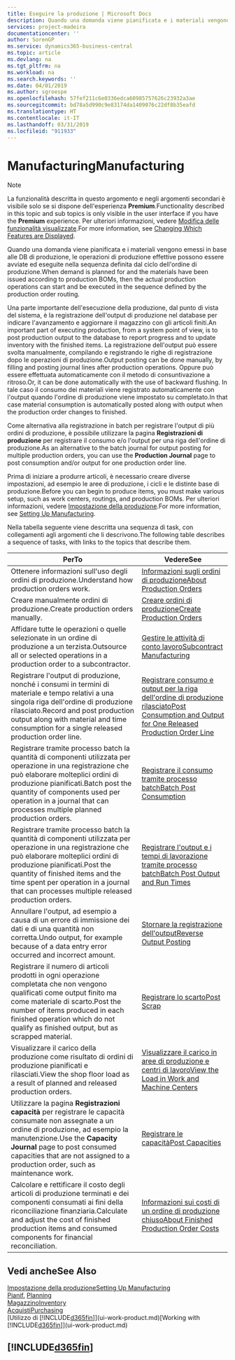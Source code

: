 ```yaml
---
title: Eseguire la produzione | Microsoft Docs
description: Quando una domanda viene pianificata e i materiali vengono emessi in base alle DB di produzione, le operazioni di produzione effettive possono essere avviate ed eseguite nella sequenza definita dal ciclo dell'ordine di produzione.
services: project-madeira
documentationcenter: ''
author: SorenGP
ms.service: dynamics365-business-central
ms.topic: article
ms.devlang: na
ms.tgt_pltfrm: na
ms.workload: na
ms.search.keywords: ''
ms.date: 04/01/2019
ms.author: sgroespe
ms.openlocfilehash: 57fef211c6e0336edca60985757626c23932a3ae
ms.sourcegitcommit: bd78a5d990c9e83174da1409076c22df8b35eafd
ms.translationtype: HT
ms.contentlocale: it-IT
ms.lasthandoff: 03/31/2019
ms.locfileid: "911933"
---
```

# <a name="manufacturing"></a><span data-ttu-id="41a69-103">Manufacturing</span><span class="sxs-lookup"><span data-stu-id="41a69-103">Manufacturing</span></span>
> [!NOTE]
> <span data-ttu-id="41a69-104">La funzionalità descritta in questo argomento e negli argomenti secondari è visibile solo se si dispone dell'esperienza **Premium**.</span><span class="sxs-lookup"><span data-stu-id="41a69-104">Functionality described in this topic and sub topics is only visible in the user interface if you have the **Premium** experience.</span></span> <span data-ttu-id="41a69-105">Per ulteriori informazioni, vedere [Modifica delle funzionalità visualizzate](ui-experiences.md).</span><span class="sxs-lookup"><span data-stu-id="41a69-105">For more information, see [Changing Which Features are Displayed](ui-experiences.md).</span></span>

<span data-ttu-id="41a69-106">Quando una domanda viene pianificata e i materiali vengono emessi in base alle DB di produzione, le operazioni di produzione effettive possono essere avviate ed eseguite nella sequenza definita dal ciclo dell'ordine di produzione.</span><span class="sxs-lookup"><span data-stu-id="41a69-106">When demand is planned for and the materials have been issued according to production BOMs, then the actual production operations can start and be executed in the sequence defined by the production order routing.</span></span>  

<span data-ttu-id="41a69-107">Una parte importante dell'esecuzione della produzione, dal punto di vista del sistema, è la registrazione dell'output di produzione nel database per indicare l'avanzamento e aggiornare il magazzino con gli articoli finiti.</span><span class="sxs-lookup"><span data-stu-id="41a69-107">An important part of executing production, from a system point of view, is to post production output to the database to report progress and to update inventory with the finished items.</span></span> <span data-ttu-id="41a69-108">La registrazione dell'output può essere svolta manualmente, compilando e registrando le righe di registrazione dopo le operazioni di produzione.</span><span class="sxs-lookup"><span data-stu-id="41a69-108">Output posting can be done manually, by filling and posting journal lines after production operations.</span></span> <span data-ttu-id="41a69-109">Oppure può essere effettuata automaticamente con il metodo di consuntivazione a ritroso.</span><span class="sxs-lookup"><span data-stu-id="41a69-109">Or, it can be done automatically with the use of backward flushing.</span></span> <span data-ttu-id="41a69-110">In tale caso il consumo dei materiali viene registrato automaticamente con l'output quando l'ordine di produzione viene impostato su completato.</span><span class="sxs-lookup"><span data-stu-id="41a69-110">In that case material consumption is automatically posted along with output when the production order changes to finished.</span></span>  

<span data-ttu-id="41a69-111">Come alternativa alla registrazione in batch per registrare l'output di più ordini di produzione, è possibile utilizzare la pagina **Registrazioni di produzione** per registrare il consumo e/o l'output per una riga dell'ordine di produzione.</span><span class="sxs-lookup"><span data-stu-id="41a69-111">As an alternative to the batch journal for output posting for multiple production orders, you can use the **Production Journal** page to post consumption and/or output for one production order line.</span></span>

<span data-ttu-id="41a69-112">Prima di iniziare a produrre articoli, è necessario creare diverse impostazioni, ad esempio le aree di produzione, i cicli e le distinte base di produzione.</span><span class="sxs-lookup"><span data-stu-id="41a69-112">Before you can begin to produce items, you must make various setup, such as work centers, routings, and production BOMs.</span></span> <span data-ttu-id="41a69-113">Per ulteriori informazioni, vedere [Impostazione della produzione](production-configure-production-processes.md).</span><span class="sxs-lookup"><span data-stu-id="41a69-113">For more information, see [Setting Up Manufacturing](production-configure-production-processes.md).</span></span>

<span data-ttu-id="41a69-114">Nella tabella seguente viene descritta una sequenza di task, con collegamenti agli argomenti che li descrivono.</span><span class="sxs-lookup"><span data-stu-id="41a69-114">The following table describes a sequence of tasks, with links to the topics that describe them.</span></span>   

|<span data-ttu-id="41a69-115">**Per**</span><span class="sxs-lookup"><span data-stu-id="41a69-115">**To**</span></span>|<span data-ttu-id="41a69-116">**Vedere**</span><span class="sxs-lookup"><span data-stu-id="41a69-116">**See**</span></span>|  
|------------|-------------|  
|<span data-ttu-id="41a69-117">Ottenere informazioni sull'uso degli ordini di produzione.</span><span class="sxs-lookup"><span data-stu-id="41a69-117">Understand how production orders work.</span></span>|[<span data-ttu-id="41a69-118">Informazioni sugli ordini di produzione</span><span class="sxs-lookup"><span data-stu-id="41a69-118">About Production Orders</span></span>](production-about-production-orders.md)|
|<span data-ttu-id="41a69-119">Creare manualmente ordini di produzione.</span><span class="sxs-lookup"><span data-stu-id="41a69-119">Create production orders manually.</span></span>|[<span data-ttu-id="41a69-120">Creare ordini di produzione</span><span class="sxs-lookup"><span data-stu-id="41a69-120">Create Production Orders</span></span>](production-how-to-create-production-orders.md)|
|<span data-ttu-id="41a69-121">Affidare tutte le operazioni o quelle selezionate in un ordine di produzione a un terzista.</span><span class="sxs-lookup"><span data-stu-id="41a69-121">Outsource all or selected operations in a production order to a subcontractor.</span></span>|[<span data-ttu-id="41a69-122">Gestire le attività di conto lavoro</span><span class="sxs-lookup"><span data-stu-id="41a69-122">Subcontract Manufacturing</span></span>](production-how-to-subcontract-manufacturing.md)|
|<span data-ttu-id="41a69-123">Registrare l'output di produzione, nonché i consumi in termini di materiale e tempo relativi a una singola riga dell'ordine di produzione rilasciato.</span><span class="sxs-lookup"><span data-stu-id="41a69-123">Record and post production output along with material and time consumption for a single released production order line.</span></span>|[<span data-ttu-id="41a69-124">Registrare consumo e output per la riga dell'ordine di produzione rilasciato</span><span class="sxs-lookup"><span data-stu-id="41a69-124">Post Consumption and Output for One Released Production Order Line</span></span>](production-how-to-register-consumption-and-output.md)|  
|<span data-ttu-id="41a69-125">Registrare tramite processo batch la quantità di componenti utilizzata per operazione in una registrazione che può elaborare molteplici ordini di produzione pianificati.</span><span class="sxs-lookup"><span data-stu-id="41a69-125">Batch post the quantity of components used per operation in a journal that can processes multiple planned production orders.</span></span>|[<span data-ttu-id="41a69-126">Registrare il consumo tramite processo batch</span><span class="sxs-lookup"><span data-stu-id="41a69-126">Batch Post Consumption</span></span>](production-how-to-post-consumption.md)|
|<span data-ttu-id="41a69-127">Registrare tramite processo batch la quantità di componenti utilizzata per operazione in una registrazione che può elaborare molteplici ordini di produzione pianificati.</span><span class="sxs-lookup"><span data-stu-id="41a69-127">Post the quantity of finished items and the time spent per operation in a journal that can processes multiple released production orders.</span></span>|[<span data-ttu-id="41a69-128">Registrare l'output e i tempi di lavorazione tramite processo batch</span><span class="sxs-lookup"><span data-stu-id="41a69-128">Batch Post Output and Run Times</span></span>](production-how-to-post-output-quantity.md)|
|<span data-ttu-id="41a69-129">Annullare l'output, ad esempio a causa di un errore di immissione dei dati e di una quantità non corretta.</span><span class="sxs-lookup"><span data-stu-id="41a69-129">Undo output, for example because of a data entry error occurred and incorrect amount.</span></span>  |[<span data-ttu-id="41a69-130">Stornare la registrazione dell'output</span><span class="sxs-lookup"><span data-stu-id="41a69-130">Reverse Output Posting</span></span>](production-how-to-reverse-output-posting.md)|  
|<span data-ttu-id="41a69-131">Registrare il numero di articoli prodotti in ogni operazione completata che non vengono qualificati come output finito ma come materiale di scarto.</span><span class="sxs-lookup"><span data-stu-id="41a69-131">Post the number of items produced in each finished operation which do not qualify as finished output, but as scrapped material.</span></span>|[<span data-ttu-id="41a69-132">Registrare lo scarto</span><span class="sxs-lookup"><span data-stu-id="41a69-132">Post Scrap</span></span>](production-how-to-post-scrap.md)|
|<span data-ttu-id="41a69-133">Visualizzare il carico della produzione come risultato di ordini di produzione pianificati e rilasciati.</span><span class="sxs-lookup"><span data-stu-id="41a69-133">View the shop floor load as a result of planned and released production orders.</span></span>|[<span data-ttu-id="41a69-134">Visualizzare il carico in aree di produzione e centri di lavoro</span><span class="sxs-lookup"><span data-stu-id="41a69-134">View the Load in Work and Machine Centers</span></span>](production-how-to-view-the-load-on-work-centers.md)|      
|<span data-ttu-id="41a69-135">Utilizzare la pagina **Registrazioni capacità** per registrare le capacità consumate non assegnate a un ordine di produzione, ad esempio la manutenzione.</span><span class="sxs-lookup"><span data-stu-id="41a69-135">Use the **Capacity Journal** page to post consumed capacities that are not assigned to a production order, such as maintenance work.</span></span>|[<span data-ttu-id="41a69-136">Registrare le capacità</span><span class="sxs-lookup"><span data-stu-id="41a69-136">Post Capacities</span></span>](production-how-to-post-capacities.md)|  
|<span data-ttu-id="41a69-137">Calcolare e rettificare il costo degli articoli di produzione terminati e dei componenti consumati ai fini della riconciliazione finanziaria.</span><span class="sxs-lookup"><span data-stu-id="41a69-137">Calculate and adjust the cost of finished production items and consumed components for financial reconciliation.</span></span>|[<span data-ttu-id="41a69-138">Informazioni sui costi di un ordine di produzione chiuso</span><span class="sxs-lookup"><span data-stu-id="41a69-138">About Finished Production Order Costs</span></span>](finance-about-finished-production-order-costs.md)|  

## <a name="see-also"></a><span data-ttu-id="41a69-139">Vedi anche</span><span class="sxs-lookup"><span data-stu-id="41a69-139">See Also</span></span>  
[<span data-ttu-id="41a69-140">Impostazione della produzione</span><span class="sxs-lookup"><span data-stu-id="41a69-140">Setting Up Manufacturing</span></span>](production-configure-production-processes.md)  
<span data-ttu-id="41a69-141">[Pianif.](production-planning.md)    </span><span class="sxs-lookup"><span data-stu-id="41a69-141">[Planning](production-planning.md)    </span></span>  
[<span data-ttu-id="41a69-142">Magazzino</span><span class="sxs-lookup"><span data-stu-id="41a69-142">Inventory</span></span>](inventory-manage-inventory.md)  
[<span data-ttu-id="41a69-143">Acquisti</span><span class="sxs-lookup"><span data-stu-id="41a69-143">Purchasing</span></span>](purchasing-manage-purchasing.md)  
<span data-ttu-id="41a69-144">[Utilizzo di [!INCLUDE[d365fin](includes/d365fin_md.md)]](ui-work-product.md)</span><span class="sxs-lookup"><span data-stu-id="41a69-144">[Working with [!INCLUDE[d365fin](includes/d365fin_md.md)]](ui-work-product.md)</span></span>

## [!INCLUDE[d365fin](includes/free_trial_md.md)]  
